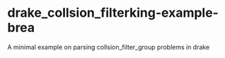 # drake_collsion_filterking-example-brea
A minimal example on parsing collsion_filter_group problems in drake
